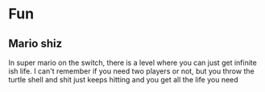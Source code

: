 # Fun 
## Mario shiz
In super mario on the switch, there is a level where you can just get infinite ish life. I can't remember if you need two players or not, but you throw the turtle shell and shit just keeps hitting and you get all the life you need